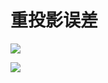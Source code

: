# 重投影误差

![](D:\git_repository\slam-study-note\slam_theory\media\9.png)

![](D:\git_repository\slam-study-note\slam_theory\media\10.png)